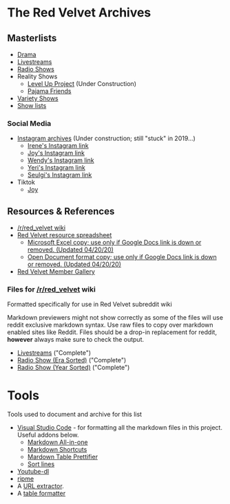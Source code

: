 # **The Red Velvet Archives**

## **Masterlists**
* [Drama](./drama.md)
* [Livestreams](./livestreams.md)
* [Radio Shows](./radio_shows.md)
* Reality Shows
  * [Level Up Project](./shows/level-up-project.md) (Under Construction)
  * [Pajama Friends](./shows/pajama-friends.md)
* [Variety Shows](./variety_shows.md)
* [Show lists](./shows/readme.md)

### Social Media
* [Instagram archives](./instagram_archives/README.md) (Under construction; still "stuck" in 2019...)
  * [Irene's Instagram link](https://www.instagram.com/renebaebae/)
  * [Joy's Instagram link](https://www.instagram.com/_imyour_joy/)
  * [Wendy's Instagram link](https://www.instagram.com/todayis_wendy/)
  * [Yeri's Instagram link](https://www.instagram.com/yerimiese/)
  * [Seulgi's Instagram link](https://www.instagram.com/hi_sseulgi/)
* Tiktok
  * [Joy](https://www.tiktok.com/@__imyour_joy)

## **Resources & References**
* [/r/red_velvet wiki][rvwiki]
* [Red Velvet resource spreadsheet][res_ss]
  * [Microsoft Excel copy; use only if Google Docs link is down or removed. \(Updated 04/20/20\)][res_ss_xlsx]
  * [Open Document format copy; use only if Google Docs link is down or removed. \(Updated 04/20/20\)][res_ss_ods]
* [Red Velvet Member Gallery][member_gallery]

### Files for [/r/red_velvet][rvwiki] wiki
Formatted specifically for use in Red Velvet subreddit wiki

Markdown previewers might not show correctly as some of the files will use reddit exclusive markdown syntax. Use raw files to copy over markdown enabled sites like Reddit. Files should be a drop-in replacement for reddit, **however** always make sure to check the output.

* [Livestreams](./red_velvet_wiki/red_velvet_wiki_livestream.md) ("Complete")
* [Radio Show \(Era Sorted\)](./red_velvet_wiki/red_velvet_wiki_radio_era_sort.md) ("Complete")
* [Radio Show \(Year Sorted\)](./red_velvet_wiki/red_velvet_wiki_radio_year_sort.md) ("Complete")

# **Tools**
Tools used to document and archive for this list

* [Visual Studio Code](https://code.visualstudio.com/) - for formatting all the markdown files in this project. Useful addons below.
  * [Markdown All-in-one](https://marketplace.visualstudio.com/items?itemName=yzhang.markdown-all-in-one)
  * [Markdown Shortcuts](https://marketplace.visualstudio.com/items?itemName=mdickin.markdown-shortcuts)
  * [Mardown Table Prettifier](https://marketplace.visualstudio.com/items?itemName=darkriszty.markdown-table-prettify)
  * [Sort lines](https://marketplace.visualstudio.com/items?itemName=Tyriar.sort-lines)
* [Youtube-dl](https://github.com/ytdl-org/youtube-dl)
* [ripme](https://github.com/RipMeApp/ripme)
* A [URL extractor](https://www.browserling.com/tools/extract-urls).
* A [table formatter](https://tableconvert.com/)

[member_gallery]:https://docs.google.com/spreadsheets/d/1ZJw_TcUnMVDfcYo6SRssM-zCmFUiUAM2XfCLl6oj5rc/edit#gid=1410958904
[res_ss_ods]:./res/Red_Velvet_Resources_0420.ods
[res_ss_xlsx]:./res/Red_Velvet_Resources_0420.xlsx
[res_ss]:https://docs.google.com/spreadsheets/d/1FKsk1QwLYHNqeW9l0Y9jFCacWe6KkPj9QMgcKt4ZaTQ/edit#gid=0
[rvwiki]: https://www.reddit.com/r/red_velvet/wiki/index
